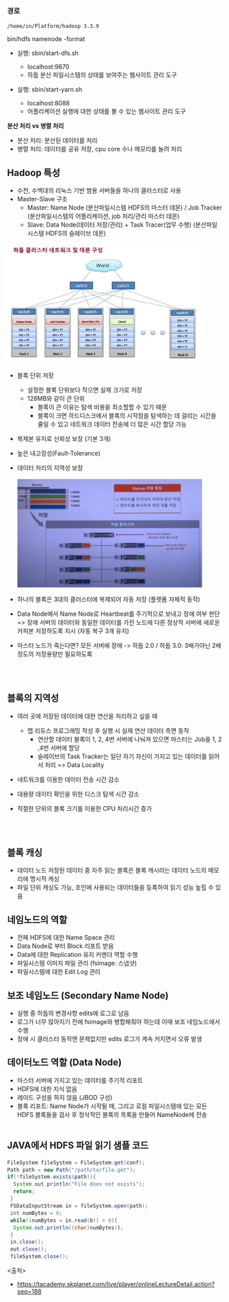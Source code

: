 ### 경로
```
/home/in/Platform/hadoop 3.3.9
```
bin/hdfs namenode -format

- 실행: sbin/start-dfs.sh
  - localhost:9870
  - 하둡 분산 파일시스템의 상태를 보여주는 웹사이트 관리 도구
  
- 실행: sbin/start-yarn.sh
  - localhost:8088
  - 어플리케이션 실행에 대한 상태를 볼 수 있는 웹사이트 관리 도구
  
**분산 처리 vs 병렬 처리**
 - 분산 처리: 분산된 데이터를 처리
 - 병렬 처리: 데이터를 공유 저장, cpu core 수나 메모리를 늘려 처리
 
 ## Hadoop 특성
 - 수천, 수백대의 리눅스 기반 범용 서버들을 하나의 클러스터로 사용
 - Master-Slave 구조
   - Master: Name Node (분산파일시스템 HDFS의 마스터 데몬) / Job Tracker (분산파일시스템의 어플리케이션, job 처리/관리 마스터 데몬)
   - Slave: Data Node(데이터 저장/관리) + Task Tracer(업무 수행) (분산파일시스템 HDFS의 슬레이브 데몬)
   
  <img src="https://github.com/in3166/TIL/blob/main/Hadoop/1.JPG" width="90%">
  
 - 블록 단위 저장
   - 설정한 블록 단위보다 작으면 실제 크기로 저장
   - 128MB와 같이 큰 단위
     - 블록이 큰 이유는 탐색 비용을 최소할할 수 있기 때문
     - 블록이 크면 하드디스크에서 블록의 시작점을 탐색하는 데 걸리는 시간을 줄일 수 있고 네트워크 데이터 전송에 더 많은 시간 할당 가능
 
 - 복제본 유지로 신뢰성 보장 (기본 3개)
 - 높은 내고장성(Fault-Tolerance)
 - 데이터 처리의 지역성 보장
 <br/><br/>
   <img src="https://github.com/in3166/TIL/blob/main/Hadoop/2.JPG" width="90%">
 - 하나의 블록은 3대의 클러스터에 복제되어 자동 저장 (플랫폼 자체적 동작)
 - Data Node에서 Name Node로 Heartbeat를 주기적으로 보내고 장애 여부 판단 
   => 장애 서버의 데이터와 동일한 데이터를 가진 노드에 다른 정상적 서버에 새로운 카피본 저장하도록 지시 (자동 복구 3개 유지)
   
  - 마스터 노드가 죽는다면? 모든 서버에 장애 -> 하둡 2.0 / 하둡 3.0: 3배가아닌 2배정도의 저장용량만 필요하도록
  
  <br/><br/>
  ## 블록의 지역성
  - 여러 곳에 저장된 데이터에 대한 연산을 처리하고 싶을 때
    - 맵 리듀스 프로그래밍 작성 후 실행 시 실제 연산 데이터 측면 동작
      - 연산할 데이터 블록이 1, 2, 4번 서버에 나눠져 있으면 마스터는 Job을 1, 2 ,4번 서버에 할당
      - 슬레이브의 Task Tracker는 일단 자기 자신이 가지고 있는 데이터를 읽어서 처리 => Data Locality
 
 - 네트워크를 이용한 데이터 전송 시간 감소
 - 대용량 데이터 확인을 위한 디스크 탐색 시간 감소
 - 적절한 단위의 블록 크기를 이용한 CPU 처리시간 증가
 
   <br/><br/>
  ## 블록 캐싱
   - 데이터 노드 저장된 데이터 중 자주 읽는 블록은 블록 캐시라는 데이터 노드의 메모리에 명시적 캐싱
   - 파일 단위 캐싱도 가능, 조인에 사용되는 데이터들을 등록하여 읽기 성능 높힐 수 있음
   
  ## 네임노드의 역할
   - 전페 HDFS에 대한 Name Space 관리
   - Data Node로 부터 Block 리포트 받음
   - Data에 대한 Replication 유지 커맨더 역할 수행
   - 파일시스템 이미지 파일 관리 (fsimage: 스냅샷)
   - 파일시스템에 대한 Edit Log 관리
   
  ## 보조 네임노드 (Secondary Name Node)
   - 실행 중 하둡의 변경사항 edits에 로그로 남음
   - 로그가 너무 많아지기 전에 fsimage와 병합해줘야 하는데 이때 보조 네임노드에서 수행
   - 장애 시 클러스터 동작엔 문제없지만 edits 로그가 계속 커지면서 오류 발생
   
  ## 데이터노드 역할 (Data Node)
   - 마스터 서버에 가지고 있는 데이터를 주기적 리포트
   - HDFS에 대한 지식 없음
   - 레이드 구성을 하지 않음 (JBOD 구성)
   - 블록 리포트: Name Node가 시작될 때, 그리고 로컬 파일시스템에 있는 모든 HDFS 블록들을 검사 후 정삭적인 블록의 목록을 만들어 NameNode에 전송
     <br/><br/>
 ## JAVA에서 HDFS 파일 읽기 샘플 코드
  ```JAVA
  FileSystem fileSystem = FileSystem.get(conf);
  Path path = new Path("/path/to/file.get");
  if(!fileSystem.exists(path)){
    System.out.println("File does not exists");
    return;
   }
   FSDataInputStream in = fileSystem.open(path);
   int numBytes = 0;
   while((numBytes = in.read(b)) > 0){
    System.out.println((char)numBytes));
   }
   in.close();
   out.close();
   fileSystem.close();
  ```

<출처>
 - https://tacademy.skplanet.com/live/player/onlineLectureDetail.action?seq=188

